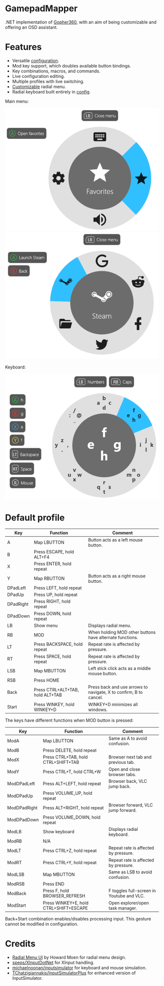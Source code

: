 # GamepadMapper

.NET implementation of [Gopher360](https://github.com/Tylemagne/Gopher360), with an aim of being customizable and offering an OSD assistant.

# Features

- Versatile [configuration](https://github.com/EdonGashi/gamepad-mapper/blob/master/src/GamepadMapper/config.txt).
- Mod key support, which doubles available button bindings.
- Key combinations, macros, and commands.
- Live configuration editing.
- Multiple profiles with live switching.
- [Customizable](https://github.com/EdonGashi/gamepad-mapper/blob/master/src/GamepadMapper/menu_main.txt) radial menu.
- Radial keyboard built entirely in [config](https://github.com/EdonGashi/gamepad-mapper/blob/master/src/GamepadMapper/menu_keyboard.txt).

Main menu:

![Menu](docs/menu.png)
![Favorites](docs/favorites.png)

Keyboard:

![Keyboard](docs/keyboard.png)

# Default profile

Key|Function|Comment
---|---|---
A|Map LBUTTON|Button acts as a left mouse button.
B|Press ESCAPE, hold ALT+F4|
X|Press ENTER, hold repeat|
Y|Map RBUTTON|Button acts as a right mouse button.
DPadLeft|Press LEFT, hold repeat|
DPadUp|Press UP, hold repeat|
DPadRight|Press RIGHT, hold repeat|
DPadDown|Press DOWN, hold repeat|
LB|Show menu|Displays radial menu.
RB|MOD|When holding MOD other buttons have alternate functions.
LT|Press BACKSPACE, hold repeat|Repeat rate is affected by pressure.
RT|Press SPACE, hold repeat|Repeat rate is affected by pressure.
LSB|Map MBUTTON|Left stick click acts as a middle mouse button.
RSB|Press HOME|
Back|Press CTRL+ALT+TAB, hold ALT+TAB|Press back and use arrows to navigate, X to confirm, B to cancel.
Start|Press WINKEY, hold WINKEY+D|WINKEY+D minimizes all windows.

The keys have different functions when MOD button is pressed:

Key|Function|Comment
---|---|---
ModA|Map LBUTTON|Same as A to avoid confusion.
ModB|Press DELETE, hold repeat|
ModX|Press CTRL+TAB, hold CTRL+SHIFT+TAB|Browser next tab and previous tab.
ModY|Press CTRL+T, hold CTRL+W|Open and close browser tabs.
ModDPadLeft|Press ALT+LEFT, hold repeat|Browser back, VLC jump back.
ModDPadUp|Press VOLUME_UP, hold repeat|
ModDPadRight|Press ALT+RIGHT, hold repeat|Browser forward, VLC jump forward.
ModDPadDown|Press VOLUME_DOWN, hold repeat|
ModLB|Show keyboard|Displays radial keyboard.
ModRB|N/A|
ModLT|Press CTRL+Z, hold repeat|Repeat rate is affected by pressure.
ModRT|Press CTRL+Y, hold repeat|Repeat rate is affected by pressure.
ModLSB|Map MBUTTON|Same as LSB to avoid confusion.
ModRSB|Press END|
ModBack|Press F, hold BROWSER_REFRESH|F toggles full-screen in Youtube and VLC.
ModStart|Press WINKEY+E, hold CTRL+SHIFT+ESCAPE|Open explorer/open task manager.

Back+Start combination enables/disables processing input. This gesture cannot be modified in configuration.

# Credits

- [Radial Menu UI](https://dribbble.com/shots/801609-Concept-Idea-Radial-Menu-UI-animated) by Howard Moen for radial menu design.
- [speps/XInputDotNet](https://github.com/speps/XInputDotNet) for XInput handling.
- [michaelnoonan/inputsimulator](https://github.com/michaelnoonan/inputsimulator) for keyboard and mouse simulation.
- [TChatzigiannakis/InputSimulatorPlus](https://github.com/TChatzigiannakis/InputSimulatorPlus) for enhanced version of InputSimulator.

